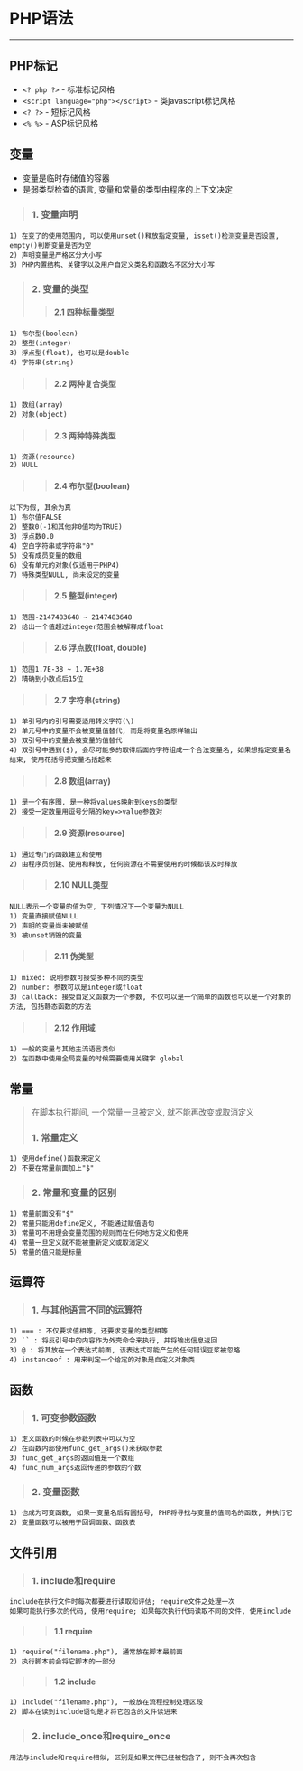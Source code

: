 # **PHP语法** #
***



## **PHP标记** ##
* `<? php ?>` - 标准标记风格
* `<script language="php"></script>` - 类javascript标记风格
* `<? ?>` - 短标记风格
* `<% %>` - ASP标记风格



## **变量** ##
* 变量是临时存储值的容器
* 是弱类型检查的语言, 变量和常量的类型由程序的上下文决定

> ### **1. 变量声明** ###
    1) 在变了的使用范围内, 可以使用unset()释放指定变量, isset()检测变量是否设置, empty()判断变量是否为空  
    2) 声明变量是严格区分大小写  
    3) PHP内置结构、关键字以及用户自定义类名和函数名不区分大小写  
> ### **2. 变量的类型** ###
>> #### **2.1 四种标量类型** ####
    1) 布尔型(boolean)
    2) 整型(integer)
    3) 浮点型(float), 也可以是double
    4) 字符串(string)
>> #### **2.2 两种复合类型** ####
    1) 数组(array)
    2) 对象(object)
>> #### **2.3 两种特殊类型** ####
    1) 资源(resource)
    2) NULL
>> #### **2.4 布尔型(boolean)** ####
    以下为假, 其余为真
    1) 布尔值FALSE
    2) 整数0(-1和其他非0值均为TRUE)
    3) 浮点数0.0
    4) 空白字符串或字符串"0"
    5) 没有成员变量的数组
    6) 没有单元的对象(仅适用于PHP4)
    7) 特殊类型NULL, 尚未设定的变量
>> #### **2.5 整型(integer)** ####
    1) 范围-2147483648 ~ 2147483648
    2) 给出一个值超过integer范围会被解释成float
>> #### **2.6 浮点数(float, double)** ####
    1) 范围1.7E-38 ~ 1.7E+38 
    2) 精确到小数点后15位
>> #### **2.7 字符串(string)** ####
    1) 单引号内的引号需要适用转义字符(\)
    2) 单元号中的变量不会被变量值替代, 而是将变量名原样输出
    3) 双引号中的变量会被变量的值替代
    4) 双引号中遇到($), 会尽可能多的取得后面的字符组成一个合法变量名, 如果想指定变量名结束, 使用花括号把变量名括起来
>> #### **2.8 数组(array)** ####
    1) 是一个有序图, 是一种将values映射到keys的类型
    2) 接受一定数量用逗号分隔的key=>value参数对
>> #### **2.9 资源(resource)** ####
    1) 通过专门的函数建立和使用
    2) 由程序员创建、使用和释放, 任何资源在不需要使用的时候都该及时释放
>> #### **2.10 NULL类型** ####
    NULL表示一个变量的值为空, 下列情况下一个变量为NULL
    1) 变量直接赋值NULL
    2) 声明的变量尚未被赋值
    3) 被unset销毁的变量
>> #### **2.11 伪类型** ####
    1) mixed: 说明参数可接受多种不同的类型
    2) number: 参数可以是integer或float
    3) callback: 接受自定义函数为一个参数, 不仅可以是一个简单的函数也可以是一个对象的方法, 包括静态函数的方法
>> #### **2.12 作用域** ####
    1) 一般的变量与其他主流语言类似
    2) 在函数中使用全局变量的时候需要使用关键字 global 



## **常量** ##
> 在脚本执行期间, 一个常量一旦被定义, 就不能再改变或取消定义
> ### **1. 常量定义** ###
    1) 使用define()函数来定义
    2) 不要在常量前面加上"$"
> ### **2. 常量和变量的区别** ###
    1) 常量前面没有"$"
    2) 常量只能用define定义, 不能通过赋值语句
    3) 常量可不用理会变量范围的规则而在任何地方定义和使用
    4) 常量一旦定义就不能被重新定义或取消定义
    5) 常量的值只能是标量



## **运算符** ##
> ### **1. 与其他语言不同的运算符** ###
    1) === : 不仅要求值相等, 还要求变量的类型相等
    2) `` : 将反引号中的内容作为外壳命令来执行, 并将输出信息返回
    3) @ : 将其放在一个表达式前面, 该表达式可能产生的任何错误豆浆被忽略
    4) instanceof : 用来判定一个给定的对象是自定义对象类




## **函数** ##
> ### **1. 可变参数函数** ###
    1) 定义函数的时候在参数列表中可以为空
    2) 在函数内部使用func_get_args()来获取参数
    3) func_get_args的返回值是一个数组
    4) func_num_args返回传递的参数的个数
> ### **2. 变量函数** ###
    1) 也成为可变函数, 如果一变量名后有圆括号, PHP将寻找与变量的值同名的函数, 并执行它
    2) 变量函数可以被用于回调函数、函数表




## **文件引用** ##
> ### **1. include和require** ###
    include在执行文件时每次都要进行读取和评估; require文件之处理一次  
    如果可能执行多次的代码, 使用require; 如果每次执行代码读取不同的文件, 使用include  

>> #### **1.1 require** ####
    1) require("filename.php"), 通常放在脚本最前面
    2) 执行脚本前会将它脚本的一部分
>> #### **1.2 include** ####
    1) include("filename.php"), 一般放在流程控制处理区段
    2) 脚本在读到include语句是才将它包含的文件读进来  

> ### **2. include_once和require_once** ###
    用法与include和require相似, 区别是如果文件已经被包含了, 则不会再次包含
